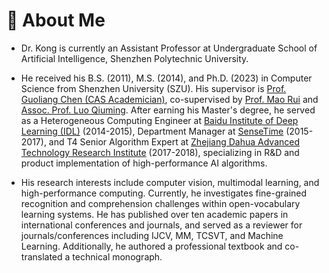 # 🤖 About Me
- Dr. Kong is currently an Assistant Professor at Undergraduate School of Artificial Intelligence, Shenzhen Polytechnic University.

- He received his B.S. (2011), M.S. (2014), and Ph.D. (2023) in Computer Science from Shenzhen University (SZU). His supervisor is [Prof. Guoliang Chen (CAS Academician)](https://nhpcc.szu.edu.cn/info/1015/1138.htm), co-supervised by [Prof. Mao Rui](https://nhpcc.szu.edu.cn/mao/) and [Assoc. Prof. Luo Qiuming](https://csse.szu.edu.cn/pages/user/index?id=532). After earning his Master's degree, he served as a Heterogeneous Computing Engineer at [Baidu Institute of Deep Learning (IDL)](https://research.baidu.com/Index) (2014-2015), Department Manager at [SenseTime](https://www.sensetime.com/cn) (2015-2017), and T4 Senior Algorithm Expert at [Zhejiang Dahua Advanced Technology Research Institute](https://www.dahuatech.com/technology.html) (2017-2018), specializing in R&D and product implementation of high-performance AI algorithms.

- His research interests include computer vision, multimodal learning, and high-performance computing. Currently, he investigates fine-grained recognition and comprehension challenges within open-vocabulary learning systems. He has published over ten academic papers in international conferences and journals, and served as a reviewer for journals/conferences including IJCV, MM, TCSVT, and Machine Learning. Additionally, he authored a professional textbook and co-translated a technical monograph.

